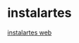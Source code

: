 # instalartes
[instalartes web](https://htmlpreview.github.io/?https://raw.githubusercontent.com/rokarc/instalartes/master/index-instalartes.html "Preview")
